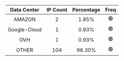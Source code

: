 | Data Center | IP Count | Percentage | Freq |
|:------------:|:--------:|:-----------:|:-----:|
| AMAZON | 2 | 1.85% | 🟢 |
| Google-Cloud | 1 | 0.93% | 🟢 |
| OVH | 1 | 0.93% | 🟢 |
| OTHER | 104 | 96.30% | 🟢 |